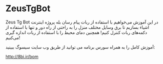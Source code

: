 # ZeusTgBot
Zeus Tg Bot
در این آموزش می‌خواهیم با استفاده از ربات پیام رسان بله پروژه اینترنت اشیاء بسازیم تا برق وسایل مختلف منزل را به راحتی از راه دور و تنها با استفاده از دکمه‌های ربات کنترل کنیم! همچنین دمای محیط را با استفاده از ربات اندازه گیری می‌کنیم!

آموزش کامل را به همراه سورس برنامه می توانید از طریق وب سایت سیسوگ ببینید:

http://8bi.ir/bom

